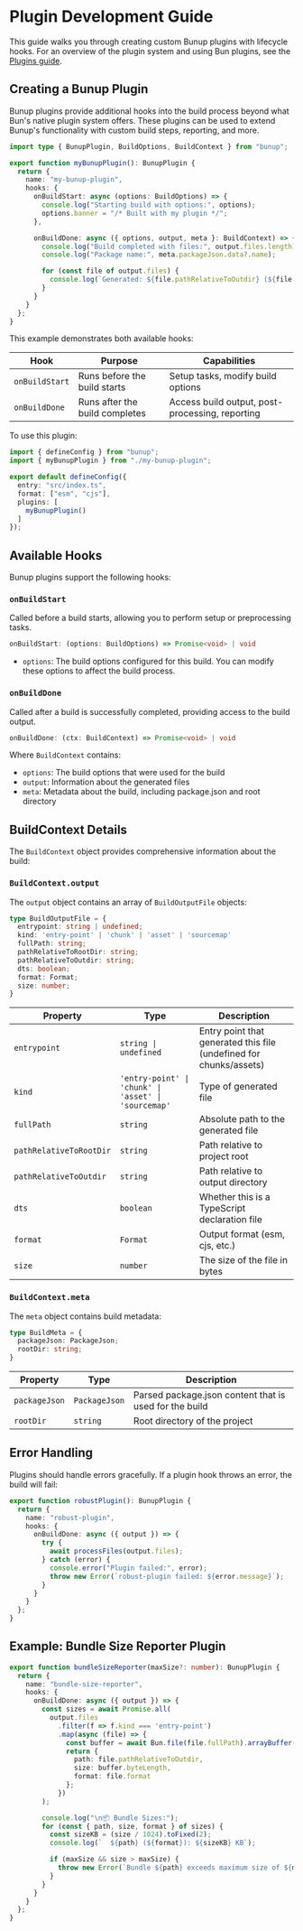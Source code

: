 # Plugin Development Guide

This guide walks you through creating custom Bunup plugins with lifecycle hooks. For an overview of the plugin system and using Bun plugins, see the [Plugins guide](/docs/guide/plugins).

## Creating a Bunup Plugin

Bunup plugins provide additional hooks into the build process beyond what Bun's native plugin system offers. These plugins can be used to extend Bunup's functionality with custom build steps, reporting, and more.

```ts
import type { BunupPlugin, BuildOptions, BuildContext } from "bunup";

export function myBunupPlugin(): BunupPlugin {
  return {
    name: "my-bunup-plugin",
    hooks: {
      onBuildStart: async (options: BuildOptions) => {
        console.log("Starting build with options:", options);
        options.banner = "/* Built with my plugin */";
      },

      onBuildDone: async ({ options, output, meta }: BuildContext) => {
        console.log("Build completed with files:", output.files.length);
        console.log("Package name:", meta.packageJson.data?.name);

        for (const file of output.files) {
          console.log(`Generated: ${file.pathRelativeToOutdir} (${file.kind})`);
        }
      }
    }
  };
}
```

This example demonstrates both available hooks:

| Hook | Purpose | Capabilities |
|------|---------|-------------|
| `onBuildStart` | Runs before the build starts | Setup tasks, modify build options |
| `onBuildDone` | Runs after the build completes | Access build output, post-processing, reporting |

To use this plugin:

```ts
import { defineConfig } from "bunup";
import { myBunupPlugin } from "./my-bunup-plugin";

export default defineConfig({
  entry: "src/index.ts",
  format: ["esm", "cjs"],
  plugins: [
    myBunupPlugin()
  ]
});
```

## Available Hooks

Bunup plugins support the following hooks:

### `onBuildStart`

Called before a build starts, allowing you to perform setup or preprocessing tasks.

```ts
onBuildStart: (options: BuildOptions) => Promise<void> | void
```

- `options`: The build options configured for this build. You can modify these options to affect the build process.

### `onBuildDone`

Called after a build is successfully completed, providing access to the build output.

```ts
onBuildDone: (ctx: BuildContext) => Promise<void> | void
```

Where `BuildContext` contains:
- `options`: The build options that were used for the build
- `output`: Information about the generated files
- `meta`: Metadata about the build, including package.json and root directory

## BuildContext Details

The `BuildContext` object provides comprehensive information about the build:

### `BuildContext.output`

The `output` object contains an array of `BuildOutputFile` objects:

```ts
type BuildOutputFile = {
  entrypoint: string | undefined;
  kind: 'entry-point' | 'chunk' | 'asset' | 'sourcemap'
  fullPath: string;
  pathRelativeToRootDir: string;
  pathRelativeToOutdir: string;
  dts: boolean;
  format: Format;
  size: number;
}
```

| Property | Type | Description |
|----------|------|-------------|
| `entrypoint` | `string \| undefined` | Entry point that generated this file (undefined for chunks/assets) |
| `kind` | `'entry-point' \| 'chunk' \| 'asset' \| 'sourcemap'` | Type of generated file |
| `fullPath` | `string` | Absolute path to the generated file |
| `pathRelativeToRootDir` | `string` | Path relative to project root |
| `pathRelativeToOutdir` | `string` | Path relative to output directory |
| `dts` | `boolean` | Whether this is a TypeScript declaration file |
| `format` | `Format` | Output format (esm, cjs, etc.) |
| `size` | `number` | The size of the file in bytes |

### `BuildContext.meta`

The `meta` object contains build metadata:

```ts
type BuildMeta = {
  packageJson: PackageJson;
  rootDir: string;
}
```

| Property | Type | Description |
|----------|------|-------------|
| `packageJson` | `PackageJson` | Parsed package.json content that is used for the build |
| `rootDir` | `string` | Root directory of the project |

## Error Handling

Plugins should handle errors gracefully. If a plugin hook throws an error, the build will fail:

```ts
export function robustPlugin(): BunupPlugin {
  return {
    name: "robust-plugin",
    hooks: {
      onBuildDone: async ({ output }) => {
        try {
          await processFiles(output.files);
        } catch (error) {
          console.error("Plugin failed:", error);
          throw new Error(`robust-plugin failed: ${error.message}`);
        }
      }
    }
  };
}
```

## Example: Bundle Size Reporter Plugin

```ts
export function bundleSizeReporter(maxSize?: number): BunupPlugin {
  return {
    name: "bundle-size-reporter",
    hooks: {
      onBuildDone: async ({ output }) => {
        const sizes = await Promise.all(
          output.files
            .filter(f => f.kind === 'entry-point')
            .map(async (file) => {
              const buffer = await Bun.file(file.fullPath).arrayBuffer();
              return {
                path: file.pathRelativeToOutdir,
                size: buffer.byteLength,
                format: file.format
              };
            })
        );

        console.log("\n📦 Bundle Sizes:");
        for (const { path, size, format } of sizes) {
          const sizeKB = (size / 1024).toFixed(2);
          console.log(`  ${path} (${format}): ${sizeKB} KB`);

          if (maxSize && size > maxSize) {
            throw new Error(`Bundle ${path} exceeds maximum size of ${maxSize} bytes`);
          }
        }
      }
    }
  };
}
```
